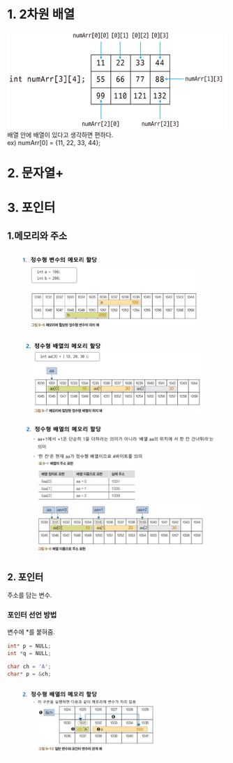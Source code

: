 # 1. 2차원 배열
![2차원배열](https://raw.githubusercontent.com/2025-Tutoring-KW/image/refs/heads/main/2%EC%B0%A8%EC%9B%90%EB%B0%B0%EC%97%B4.png)
배열 안에 배열이 있다고 생각하면 편하다.  
ex) numArr[0] = {11, 22, 33, 44};
# 2. 문자열+
# 3. 포인터
## 1.메모리와 주소
![정수형 메모리](https://raw.githubusercontent.com/2025-Tutoring-KW/image/refs/heads/main/%EC%A0%95%EC%88%98%EB%A9%94%EB%AA%A8%EB%A6%AC.png)
![정수형 배열 메모리](https://raw.githubusercontent.com/2025-Tutoring-KW/image/refs/heads/main/%EC%A0%95%EC%88%98%EB%B0%B0%EC%97%B4%EB%A9%94%EB%AA%A8%EB%A6%AC.png)
![배열 메모리 표현](https://raw.githubusercontent.com/2025-Tutoring-KW/image/refs/heads/main/%EB%B0%B0%EC%97%B4%EB%A9%94%EB%AA%A8%EB%A6%AC.PNG)
## 2. 포인터
주소를 담는 변수.  
### 포인터 선언 방법
변수에 *를 붙혀줌.
```c
int* p = NULL;  
int *q = NULL;
```
```c
char ch = 'A';
char* p = &ch;

```
![포인터1](https://raw.githubusercontent.com/2025-Tutoring-KW/image/refs/heads/main/%ED%8F%AC%EC%9D%B8%ED%84%B01.PNG)



